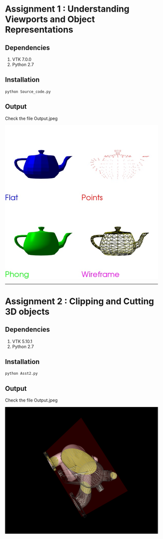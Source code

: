 # Assignment 1 : Understanding Viewports and Object Representations
## Dependencies
1. VTK 7.0.0
2. Python 2.7

## Installation
```
python Source_code.py
```

## Output
Check the file Output.jpeg

![alt tag](./Assignment1_Viewport_Basic_Representation/Output.jpeg)
___

# Assignment 2 : Clipping and Cutting 3D objects

## Dependencies
1. VTK 5.10.1
2. Python 2.7

## Installation
```
python Asst2.py
```

## Output
Check the file Output.jpeg

![alt tag](./Assignment2_Clipping_cutting/Output.jpeg)
